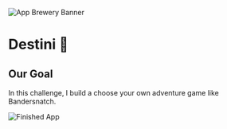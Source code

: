 ![App Brewery Banner](https://github.com/londonappbrewery/Images/blob/master/AppBreweryBanner.png)


# Destini 🤔

## Our Goal

In this challenge, I build a choose your own adventure game like Bandersnatch.

![Finished App](https://github.com/londonappbrewery/Images/blob/master/Destini.gif)




